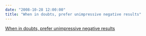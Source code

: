 ```yaml
---
date: "2008-10-28 12:00:00"
title: "When in doubts, prefer unimpressive negative results"
---
```


[When in doubts, prefer unimpressive negative results](/lemire/blog/2008/10-28-when-in-doubts-prefer-unimpressive-negative-results)

